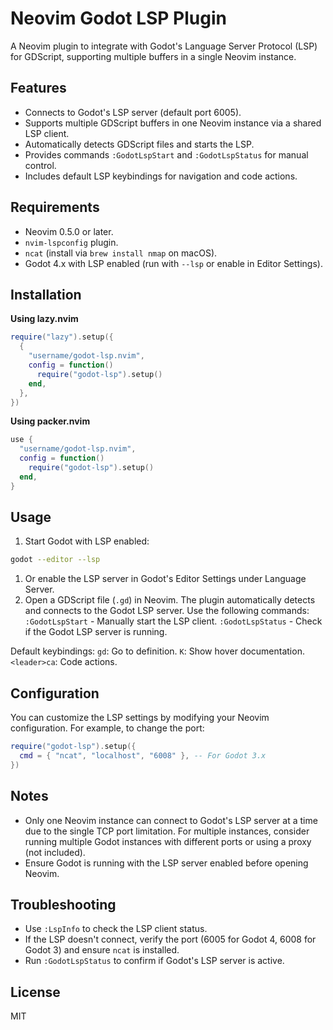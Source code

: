 # Neovim Godot LSP Plugin
A Neovim plugin to integrate with Godot's Language Server Protocol (LSP) for GDScript, supporting multiple buffers in a single Neovim instance.

## Features

- Connects to Godot's LSP server (default port 6005).
- Supports multiple GDScript buffers in one Neovim instance via a shared LSP client.
- Automatically detects GDScript files and starts the LSP.
- Provides commands `:GodotLspStart` and `:GodotLspStatus` for manual control.
- Includes default LSP keybindings for navigation and code actions.

## Requirements

- Neovim 0.5.0 or later.
- `nvim-lspconfig` plugin.
- `ncat` (install via `brew install nmap` on macOS).
- Godot 4.x with LSP enabled (run with `--lsp` or enable in Editor Settings).

## Installation

**Using lazy.nvim**
```lua
require("lazy").setup({
  {
    "username/godot-lsp.nvim",
    config = function()
      require("godot-lsp").setup()
    end,
  },
})
```

**Using packer.nvim**
```lua
use {
  "username/godot-lsp.nvim",
  config = function()
    require("godot-lsp").setup()
  end,
}
```

## Usage

1. Start Godot with LSP enabled:
```bash
godot --editor --lsp
```
1. Or enable the LSP server in Godot's Editor Settings under Language Server.
1. Open a GDScript file (`.gd`) in Neovim. The plugin automatically detects and connects to the Godot LSP server.
Use the following commands:
`:GodotLspStart` - Manually start the LSP client.
`:GodotLspStatus` - Check if the Godot LSP server is running.


Default keybindings:
`gd`: Go to definition.
`K`: Show hover documentation.
`<leader>ca`: Code actions.



## Configuration
You can customize the LSP settings by modifying your Neovim configuration. For example, to change the port:
```lua
require("godot-lsp").setup({
  cmd = { "ncat", "localhost", "6008" }, -- For Godot 3.x
})
```

## Notes

- Only one Neovim instance can connect to Godot's LSP server at a time due to the single TCP port limitation. For multiple instances, consider running multiple Godot instances with different ports or using a proxy (not included).
- Ensure Godot is running with the LSP server enabled before opening Neovim.

## Troubleshooting

- Use `:LspInfo` to check the LSP client status.
- If the LSP doesn't connect, verify the port (6005 for Godot 4, 6008 for Godot 3) and ensure `ncat` is installed.
- Run `:GodotLspStatus` to confirm if Godot's LSP server is active.

## License
MIT
